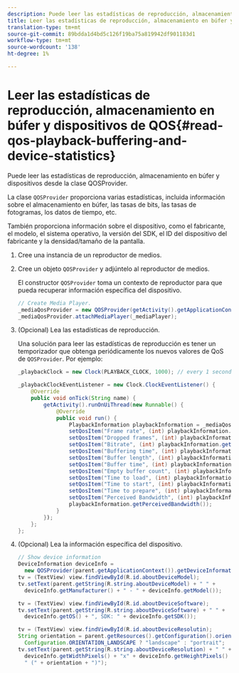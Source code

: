 ```yaml
---
description: Puede leer las estadísticas de reproducción, almacenamiento en búfer y dispositivos desde la clase QOSProvider.
title: Leer las estadísticas de reproducción, almacenamiento en búfer y dispositivos de QOS
translation-type: tm+mt
source-git-commit: 89bdda1d4bd5c126f19ba75a819942df901183d1
workflow-type: tm+mt
source-wordcount: '138'
ht-degree: 1%

---
```



# Leer las estadísticas de reproducción, almacenamiento en búfer y dispositivos de QOS{#read-qos-playback-buffering-and-device-statistics}

Puede leer las estadísticas de reproducción, almacenamiento en búfer y dispositivos desde la clase QOSProvider.

La clase `QOSProvider` proporciona varias estadísticas, incluida información sobre el almacenamiento en búfer, las tasas de bits, las tasas de fotogramas, los datos de tiempo, etc.

También proporciona información sobre el dispositivo, como el fabricante, el modelo, el sistema operativo, la versión del SDK, el ID del dispositivo del fabricante y la densidad/tamaño de la pantalla.

1. Cree una instancia de un reproductor de medios.
1. Cree un objeto `QOSProvider` y adjúntelo al reproductor de medios.

   El constructor `QOSProvider` toma un contexto de reproductor para que pueda recuperar información específica del dispositivo.

   ```java
   // Create Media Player. 
   _mediaQosProvider = new QOSProvider(getActivity().getApplicationContext()); 
   _mediaQosProvider.attachMediaPlayer(_mediaPlayer);
   ```

1. (Opcional) Lea las estadísticas de reproducción.

   Una solución para leer las estadísticas de reproducción es tener un temporizador que obtenga periódicamente los nuevos valores de QoS de `QOSProvider`. Por ejemplo:

   ```java
   _playbackClock = new Clock(PLAYBACK_CLOCK, 1000); // every 1 second 
   
   _playbackClockEventListener = new Clock.ClockEventListener() { 
       @Override 
       public void onTick(String name) { 
           getActivity().runOnUiThread(new Runnable() { 
               @Override 
               public void run() { 
                   PlaybackInformation playbackInformation = _mediaQosProvider.getPlaybackInformation();  
                   setQosItem("Frame rate", (int) playbackInformation.getFrameRate());  
                   setQosItem("Dropped frames", (int) playbackInformation.getDroppedFrameCount()); 
                   setQosItem("Bitrate", (int) playbackInformation.getBitrate()); 
                   setQosItem("Buffering time", (int) playbackInformation.getBufferingTime());  
                   setQosItem("Buffer length", (int) playbackInformation.getBufferLength());  
                   setQosItem("Buffer time", (int) playbackInformation.getBufferTime());  
                   setQosItem("Empty buffer count", (int) playbackInformation.getEmptyBufferCount());  
                   setQosItem("Time to load", (int) playbackInformation.getTimeToLoad());  
                   setQosItem("Time to start", (int) playbackInformation.getTimeToStart()); 
                   setQosItem("Time to prepare", (int) playbackInformation.getTimeToPrepare()); 
                   setQosItem("Perceived Bandwidth", (int) playbackInformation.getPerceivedBandwidth());   
                   playbackInformation.getPerceivedBandwidth()); 
               } 
           }); 
       }; 
   }; 
   ```

1. (Opcional) Lea la información específica del dispositivo.

   ```java
   // Show device information 
   DeviceInformation deviceInfo =  
     new QOSProvider(parent.getApplicationContext()).getDeviceInformation(); 
   tv = (TextView) view.findViewById(R.id.aboutDeviceModel); 
   tv.setText(parent.getString(R.string.aboutDeviceModel) + " " +  
     deviceInfo.getManufacturer() + " - " + deviceInfo.getModel()); 
   
   tv = (TextView) view.findViewById(R.id.aboutDeviceSoftware); 
   tv.setText(parent.getString(R.string.aboutDeviceSoftware) + " " +  
     deviceInfo.getOS() + ", SDK: " + deviceInfo.getSDK()); 
   
   tv = (TextView) view.findViewById(R.id.aboutDeviceResolutin); 
   String orientation = parent.getResources().getConfiguration().orientation ==  
     Configuration.ORIENTATION_LANDSCAPE ? "landscape" : "portrait"; 
   tv.setText(parent.getString(R.string.aboutDeviceResolution) + " " +  
     deviceInfo.getWidthPixels() + "x" + deviceInfo.getHeightPixels() +  
     " (" + orientation + ")"); 
   ```

